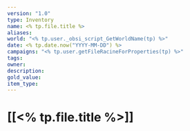 ```yaml
---
version: "1.0"
type: Inventory
name: <% tp.file.title %>
aliases:
world: "<% tp.user._obsi_script_GetWorldName(tp) %>"
date: <% tp.date.now("YYYY-MM-DD") %>
campaigns: "<% tp.user.getFileRacineForProperties(tp) %>"
tags:
owner:
description:
gold_value:
item_type:
---
```

# [[<% tp.file.title %>]]
